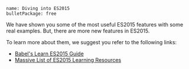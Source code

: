 ```
name: Diving into ES2015
bulletPackage: free
```

We have shown you some of the most useful ES2015 features with some real examples. But, there are more new features in ES2015.

To learn more about them, we suggest you refer to the following links:

* [Babel's Learn ES2015 Guide](https://babeljs.io/docs/learn-es2015/)
* [Massive List of ES2015 Learning Resources](https://github.com/ericdouglas/ES6-Learning)
